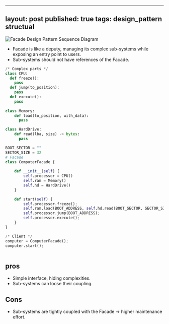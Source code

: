 --------
layout: post
published: true
tags: design_pattern structual
--------

![Facade Design Pattern Sequence Diagram](https://upload.wikimedia.org/wikipedia/commons/thumb/3/3d/Facade_Design_Pattern_Sequence_Diagram_UML.svg/350px-Facade_Design_Pattern_Sequence_Diagram_UML.svg.png)

- Facade is like a deputy, managing its complex sub-systems while exposing an entry point to users.
- Sub-systems should not have references of the Facade.

```python
/* Complex parts */
class CPU:
  def freeze():
    pass
  def jump(to_position):
    pass
  def execute():
    pass
  
class Memory:
    def load(to_position, with_data):
      pass

class HardDrive:
    def read(lba, size) -> bytes:
      pass

BOOT_SECTOR = ""
SECTOR_SIZE = 32
# Facade
class ComputerFacade {
    
    def __init__(self) {
        self.processor = CPU()
        self.ram = Memory()
        self.hd = HardDrive()
    }

    def start(self) {
        self.processor.freeze();
        self.ram.load(BOOT_ADDRESS, self.hd.read(BOOT_SECTOR, SECTOR_SIZE));
        self.processor.jump(BOOT_ADDRESS);
        self.processor.execute();
    }
}

/* Client */
computer = ComputerFacade();
computer.start();
  
```



## pros

- Simple interface, hiding complexities.
- Sub-systems can loose their coupling.



## Cons

- Sub-systems are tightly coupled with the Facade -> higher maintenance effort.


